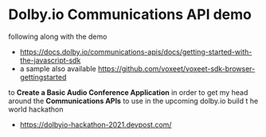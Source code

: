 # Dolby.io Communications API demo

following along with the demo

- https://docs.dolby.io/communications-apis/docs/getting-started-with-the-javascript-sdk
- a sample also available https://github.com/voxeet/voxeet-sdk-browser-gettingstarted

to **Create a Basic Audio Conference Application** in order to get my head
around the **Communications APIs** to use in the upcoming dolby.io build t he
world hackathon

- https://dolbyio-hackathon-2021.devpost.com/

